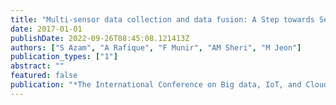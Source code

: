 ```yaml
---
title: "Multi-sensor data collection and data fusion: A Step towards Self Driving Car"
date: 2017-01-01
publishDate: 2022-09-26T08:45:08.121413Z
authors: ["S Azam", "A Rafique", "F Munir", "AM Sheri", "M Jeon"]
publication_types: ["1"]
abstract: ""
featured: false
publication: "*The International Conference on Big data, IoT, and Cloud Computing, Jeju, South Korea*"
---
```


